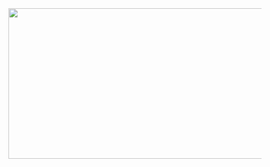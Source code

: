 <a href="https://github.com/devxb/gitanimals">
<img
  src="https://render.gitanimals.org/farms/koke2y"
  width="600"
  height="300"
/>
</a>
